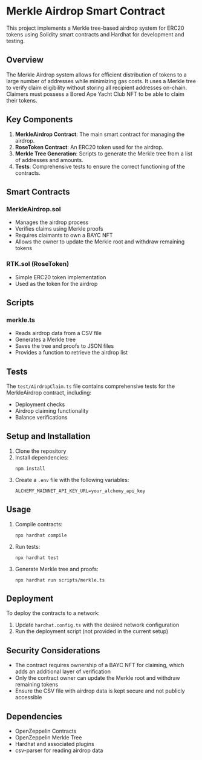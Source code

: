 # Merkle Airdrop Smart Contract

This project implements a Merkle tree-based airdrop system for ERC20 tokens using Solidity smart contracts and Hardhat for development and testing.

## Overview

The Merkle Airdrop system allows for efficient distribution of tokens to a large number of addresses while minimizing gas costs. It uses a Merkle tree to verify claim eligibility without storing all recipient addresses on-chain. Claimers must possess a Bored Ape Yacht Club NFT to be able to claim their tokens.

## Key Components

1. **MerkleAirdrop Contract**: The main smart contract for managing the airdrop.
2. **RoseToken Contract**: An ERC20 token used for the airdrop.
3. **Merkle Tree Generation**: Scripts to generate the Merkle tree from a list of addresses and amounts.
4. **Tests**: Comprehensive tests to ensure the correct functioning of the contracts.

## Smart Contracts

### MerkleAirdrop.sol

- Manages the airdrop process
- Verifies claims using Merkle proofs
- Requires claimants to own a BAYC NFT
- Allows the owner to update the Merkle root and withdraw remaining tokens

### RTK.sol (RoseToken)

- Simple ERC20 token implementation
- Used as the token for the airdrop

## Scripts

### merkle.ts

- Reads airdrop data from a CSV file
- Generates a Merkle tree
- Saves the tree and proofs to JSON files
- Provides a function to retrieve the airdrop list

## Tests

The `test/AirdropClaim.ts` file contains comprehensive tests for the MerkleAirdrop contract, including:

- Deployment checks
- Airdrop claiming functionality
- Balance verifications

## Setup and Installation

1. Clone the repository
2. Install dependencies:
   ```
   npm install
   ```
3. Create a `.env` file with the following variables:
   ```
   ALCHEMY_MAINNET_API_KEY_URL=your_alchemy_api_key
   ```

## Usage

1. Compile contracts:
   ```
   npx hardhat compile
   ```
2. Run tests:
   ```
   npx hardhat test
   ```
3. Generate Merkle tree and proofs:
   ```
   npx hardhat run scripts/merkle.ts
   ```

## Deployment

To deploy the contracts to a network:

1. Update `hardhat.config.ts` with the desired network configuration
2. Run the deployment script (not provided in the current setup)

## Security Considerations

- The contract requires ownership of a BAYC NFT for claiming, which adds an additional layer of verification
- Only the contract owner can update the Merkle root and withdraw remaining tokens
- Ensure the CSV file with airdrop data is kept secure and not publicly accessible

## Dependencies

- OpenZeppelin Contracts
- OpenZeppelin Merkle Tree
- Hardhat and associated plugins
- csv-parser for reading airdrop data